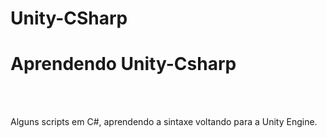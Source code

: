 # Unity-CSharp


<h1><strong>Aprendendo Unity-Csharp</strong></h1><br><br>
<p>Alguns scripts em C#, aprendendo a sintaxe voltando para a Unity Engine.</p>
